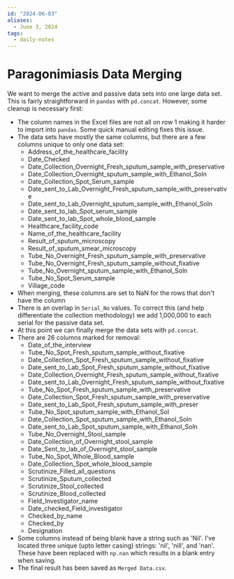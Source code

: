 ```yaml
---
id: "2024-06-03"
aliases:
  - June 3, 2024
tags:
  - daily-notes
---
```


# Paragonimiasis Data Merging

We want to merge the active and passive data sets into one large data set. This is fairly straightforward in `pandas` with `pd.concat`. However, some cleanup is necessary first:
- The column names in the Excel files are not all on row 1 making it harder to import into `pandas`. Some quick manual editing fixes this issue.
- The data sets have mostly the same columns, but there are a few columns unique to only one data set:
    - Address_of_the_healthcare_facility
    - Date_Checked
    - Date_Collection_Overnight_Fresh_sputum_sample_with_preservative
    - Date_Collection_Overnight_sputum_sample_with_Ethanol_Soln
    - Date_Collection_Spot_Serum_sample
    - Date_sent_to_Lab_Overnight_Fresh_sputum_sample_with_preservative
    - Date_sent_to_Lab_Overnight_sputum_sample_with_Ethanol_Soln
    - Date_sent_to_lab_Spot_serum_sample
    - Date_sent_to_lab_Spot_whole_blood_sample
    - Healthcare_facility_code
    - Name_of_the_healthcare_facility
    - Result_of_sputum_microscopy
    - Result_of_sputum_smear_microscopy
    - Tube_No_Overnight_Fresh_sputum_sample_with_preservative
    - Tube_No_Overnight_Fresh_sputum_sample_without_fixative
    - Tube_No_Overnight_sputum_sample_with_Ethanol_Soln
    - Tube_No_Spot_Serum_sample
    - Village_code
- When merging, these columns are set to NaN for the rows that don't have the column
- There is an overlap in `Serial_No` values. To correct this (and help differentiate the collection methodology) we add 1,000,000 to each serial for the passive data set.
- At this point we can finally merge the data sets with `pd.concat`.
- There are 26 columns marked for removal:
    - Date_of_the_interview
    - Tube_No_Spot_Fresh_sputum_sample_without_fixative
    - Date_Collection_Spot_Fresh_sputum_sample_without_fixative
    - Date_sent_to_Lab_Spot_Fresh_sputum_sample_without_fixative
    - Date_Collection_Overnight_Fresh_sputum_sample_without_fixative
    - Date_sent_to_Lab_Overnight_Fresh_sputum_sample_without_fixative
    - Tube_No_Spot_Fresh_sputum_sample_with_preservative
    - Date_Collection_Spot_Fresh_sputum_sample_with_preservative
    - Date_sent_to_Lab_Spot_Fresh_sputum_sample_with_preser
    - Tube_No_Spot_sputum_sample_with_Ethanol_Sol
    - Date_Collection_Spot_sputum_sample_with_Ethanol_Soln
    - Date_sent_to_Lab_Spot_sputum_sample_with_Ethanol_Soln
    - Tube_No_Overnight_Stool_sample
    - Date_Collection_of_Overnight_stool_sample
    - Date_Sent_to_lab_of_Overnight_stool_sample
    - Tube_No_Spot_Whole_Blood_sample
    - Date_Collection_Spot_whole_blood_sample
    - Scrutinize_Filled_all_questions
    - Scrutinize_Sputum_collected
    - Scrutinize_Stool_collected
    - Scrutinize_Blood_collected
    - Field_Investigator_name
    - Date_checked_Field_investigator
    - Checked_by_name
    - Checked_by
    - Designation
- Some columns instead of being blank have a string such as 'Nil'. I've located three unique (upto letter casing) strings: 'nil', 'nill', and 'nan'. These have been replaced with `np.nan` which results in a blank entry when saving.
- The final result has been saved as `Merged Data.csv`.
